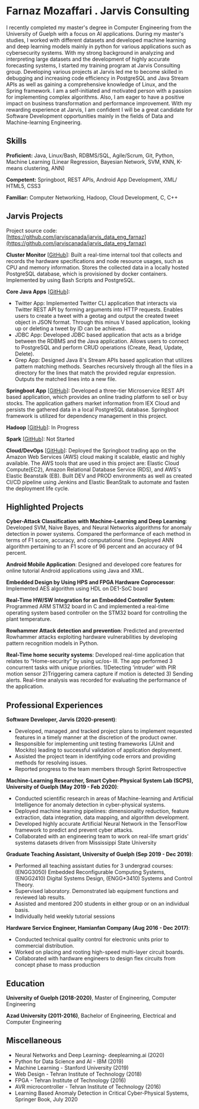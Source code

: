 # Farnaz Mozaffari . Jarvis Consulting

I recently completed my master's degree in Computer Engineering from the University of Guelph with a focus on AI applications. During my master's studies, I worked with different datasets and developed machine learning and deep learning models mainly in python for various applications such as cybersecurity systems. With my strong background in analyzing and interpreting large datasets and the development of highly accurate forecasting systems, I started my training program at Jarvis Consulting group. Developing various projects at Jarvis led me to become skilled in debugging and increasing code efficiency in PostgreSQL and Java Stream APIs as well as gaining a comprehensive knowledge of Linux, and the Spring framework. I am a self-initiated and motivated person with a passion for implementing complex algorithms. Also, I am eager to have a positive impact on business transformation and performance improvement. With my rewarding experience at Jarvis, I am confident I will be a great candidate for Software Development opportunities mainly in the fields of Data and Machine-learning Engineering.

## Skills

**Proficient:** Java, Linux/Bash, RDBMS/SQL, Agile/Scrum, Git, Python, Machine Learning (Linear Regression, Bayesian Network, SVM, KNN, K-means clustering, ANN)

**Competent:** Springboot, REST APIs, Android App Development, XML/ HTML5, CSS3

**Familiar:** Computer Networking, Hadoop, Cloud Development, C, C++

## Jarvis Projects

Project source code: [https://github.com/jarviscanada/jarvis_data_eng_farnaz](https://github.com/jarviscanada/jarvis_data_eng_farnaz)


**Cluster Monitor** [[GitHub](https://github.com/jarviscanada/jarvis_data_eng_farnaz/tree/master/linux_sql)]: Built a real-time internal tool that collects and records the hardware specifications and node resource usages, such as CPU and memory information. Stores the collected data in a locally hosted PostgreSQL database, which is provisioned by docker containers. Implemented by using Bash Scripts and PostgreSQL.

**Core Java Apps** [[GitHub](https://github.com/jarviscanada/jarvis_data_eng_farnaz/tree/master/core_java)]:
      
  - Twitter App: Implemented Twitter CLI application that interacts via Twitter REST API by forming arguments into HTTP requests. Enables users to create a tweet with a geotag and output the created tweet object in JSON format. Through this minus V based application, looking up or deleting a tweet by ID can be achieved.
  - JDBC App: Developed JDBC based application that acts as a bridge between the RDBMS and the Java application. Allows users to connect to PostgreSQL and perform CRUD operations (Create, Read, Update, Delete).
  - Grep App: Designed Java 8's Stream APIs based application that utilizes pattern matching methods. Searches recursively through all the files in a directory for the lines that match the provided regular expression. Outputs the matched lines into a new file.

**Springboot App** [[GitHub](https://github.com/jarviscanada/jarvis_data_eng_farnaz/tree/master/springboot)]: Developed a three-tier Microservice REST API based application, which provides an online trading platform to sell or buy stocks. The application gathers market information from IEX Cloud and persists the gathered data in a local PostgreSQL database. Springboot framework is utilized for dependency management in this project.

**Hadoop** [[GitHub](https://github.com/jarviscanada/jarvis_data_eng_farnaz/tree/master/hadoop)]: In Progress

**Spark** [[GitHub](https://github.com/jarviscanada/jarvis_data_eng_farnaz/tree/master/spark)]: Not Started

**Cloud/DevOps** [[GitHub](https://github.com/jarviscanada/jarvis_data_eng_farnaz/tree/master/cloud_devops)]: Deployed the Springboot trading app on the Amazon Web Services (AWS) cloud making it scalable, elastic and highly available. The AWS tools that are used in this project are: Elastic Cloud Compute(EC2), Amazon Relational Database Service (RDS), and AWS's Elastic Beanstalk (EB). Built DEV and PROD environments as well as created CI/CD pipeline using Jenkins and Elastic BeanStalk to automate and fasten the deployment life cycle.


## Highlighted Projects
**Cyber-Attack Classification with Machine-Learning and Deep Learning**: Developed SVM, Naive Bayes, and Neural Networks algorithms for anomaly detection in power systems. Compared the performance of each method in terms of F1 score, accuracy, and computational time. Deployed ANN algorithm pertaining to an F1 score of 96 percent and an accuracy of 94 percent.

**Android Mobile Application**: Designed and developed core features for online tutorial Android applications using Java and XML.

**Embedded Design by Using HPS and FPGA Hardware Coprocessor**: Implemented AES algorithm using HDL on DE1-SoC board

**Real-Time HW/SW Integration for an Embedded Controller System**: Programmed ARM STM32 board in C and implemented a real-time operating system based controller on the STM32 board for controlling the plant temperature.

**Rowhammer Attack detection and prevention**: Predicted and prevented Rowhammer attacks exploiting hardware vulnerabilities by developing pattern recognition models in Python.

**Real-Time home security systems**: Developed real-time application that relates to “Home-security” by using uc/os- III. The app performed 3 concurrent tasks with unique priorities. 1)Detecting ‘intruder’ with PIR motion sensor 2)Triggering camera capture if motion is detected 3) Sending alerts. Real-time analysis was recorded for evaluating the performance of the application.


## Professional Experiences

**Software Developer, Jarvis (2020-present)**: 

- Developed, managed ,and tracked project plans to implement requested features in a timely manner at the discretion of the product owner. 
 - Responsible for implementing unit testing frameworks (JUnit and Mockito) leading to successful validation of application deployment. 
 - Assisted the project team in identifying code errors and providing methods for resolving issues. 
 - Reported progress to the team members through Sprint Retrospective

**Machine-Learning Researcher, Smart Cyber-Physical System Lab (SCPS), University of Guelph (May 2019 - Feb 2020)**: 

- Conducted scientific research in areas of Machine-learning and Artificial Intelligence for anomaly detection in cyber-physical systems. 
 - Deployed machine learning pipelines: dimensionality reduction, feature extraction, data integration, data mapping, and algorithm development. 
 - Developed highly accurate Artificial Neural Network in the TensorFlow framework to predict and prevent cyber attacks. 
 - Collaborated with an engineering team to work on real-life smart grids' systems datasets driven from Mississippi State University

**Graduate Teaching Assistant, University of Guelph (Sep 2019 - Dec 2019)**: 

- Performed all teaching assistant duties for 3 undergrad courses: (ENGG3050) Embedded Reconfigurable Computing Systems, (ENGG2410) Digital Systems Design, (ENGG*3410) Systems and Control Theory. 
 - Supervised laboratory. Demonstrated lab equipment functions and reviewed lab results. 
 - Assisted and mentored 200 students in either group or on an individual basis. 
 - Individually held weekly tutorial sessions

**Hardware Service Engineer, Hamianfan Company (Aug 2016 - Dec 2017)**: 

- Conducted technical quality control for electronic units prior to commercial distribution. 
 - Worked on placing and rooting high-speed multi-layer circuit boards. 
 - Collaborated with hardware engineers to design flex circuits from concept phase to mass production


## Education
**University of Guelph (2018-2020)**, Master of Engineering, Computer Engineering

**Azad University (2011-2016)**, Bachelor of Engineering, Electrical and Computer Engineering


## Miscellaneous
- Neural Networks and Deep Learning- deeplearning.ai (2020)
- Python for Data Science and AI - IBM (2019)
- Machine Learning - Stanford University (2019)
- Web Design - Tehran Institute of Technology (2018)
- FPGA - Tehran Institute of Technology (2016)
- AVR microcontroller - Tehran Institute of Technology (2016)
- Learning Based Anomaly Detection in Critical Cyber-Physical Systems, Springer Book, July 2020